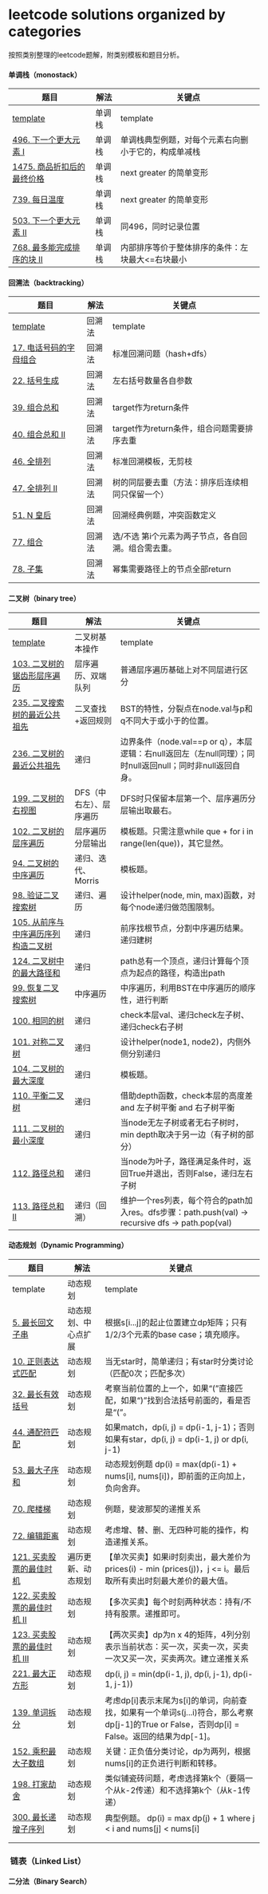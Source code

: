 # leetcode solutions organized by categories

按照类别整理的leetcode题解，附类别模板和题目分析。



#### 单调栈（monostack）

| 题目                                                         | 解法   | 关键点                                               |
| ------------------------------------------------------------ | ------ | ---------------------------------------------------- |
| [template](./monostack/python_version/0.template.py)         | 单调栈 | template                                             |
| [496. 下一个更大元素 I](./monostack/python_version/1.leetcode_496.py) | 单调栈 | 单调栈典型例题，对每个元素右向删小于它的，构成单减栈 |
| [1475. 商品折扣后的最终价格](./monostack/python_version/2.leetcode_1475.py) | 单调栈 | next greater 的简单变形                              |
| [739. 每日温度](./monostack/python_version/3.leetcode_739.py) | 单调栈 | next greater 的简单变形                              |
| [503. 下一个更大元素 II](./monostack/python_version/4.leetcode_503.py) | 单调栈 | 同496，同时记录位置                                  |
| [768. 最多能完成排序的块 II](./monostack/python_version/5.leetcode_768.py) | 单调栈 | 内部排序等价于整体排序的条件：左块最大<=右块最小     |



#### 回溯法（backtracking）

| 题目                                                         | 解法   | 关键点                                              |
| ------------------------------------------------------------ | ------ | --------------------------------------------------- |
| [template](./backtrack/python_version/0.template.py)         | 回溯法 | template                                            |
| [17. 电话号码的字母组合](./backtrack/python_version/1.leetcode_17.py) | 回溯法 | 标准回溯问题（hash+dfs）                            |
| [22. 括号生成](./backtrack/python_version/2.leetcode_22.py)  | 回溯法 | 左右括号数量各自参数                                |
| [39. 组合总和](./backtrack/python_version/3.leetcode_39.py)  | 回溯法 | target作为return条件                                |
| [40. 组合总和 II](./backtrack/python_version/4.leetcode_40.py) | 回溯法 | target作为return条件，组合问题需要排序去重          |
| [46. 全排列](./backtrack/python_version/5.leetcode_46.py)    | 回溯法 | 标准回溯模板，无剪枝                                |
| [47. 全排列 II](./backtrack/python_version/6.leetcode_47.py) | 回溯法 | 树的同层要去重（方法：排序后连续相同只保留一个）    |
| [51. N 皇后](./backtrack/python_version/7.leetcode_51.py)    | 回溯法 | 回溯经典例题，冲突函数定义                          |
| [77. 组合](./backtrack/python_version/8.leetcode_77.py)      | 回溯法 | 选/不选 第i个元素为两子节点，各自回溯。组合需去重。 |
| [78. 子集](./backtrack/python_version/9.leetcode_78.py)      | 回溯法 | 幂集需要路径上的节点全部return                      |



#### 二叉树（binary tree）

| 题目                                                         | 解法                    | 关键点                                                       |
| ------------------------------------------------------------ | ----------------------- | ------------------------------------------------------------ |
| [template](./binary_tree/python_version/0.template.py)       | 二叉树基本操作          | template                                                     |
| [103. 二叉树的锯齿形层序遍历](./binary_tree/python_version/1.leetcode_103.py) | 层序遍历、双端队列      | 普通层序遍历基础上对不同层进行区分                           |
| [235. 二叉搜索树的最近公共祖先](./binary_tree/python_version/17.leetcode_235.py) | 二叉查找+返回规则       | BST的特性，分裂点在node.val与p和q不同大于或小于的位置。      |
| [236. 二叉树的最近公共祖先](./binary_tree/python_version/2.leetcode_236.py) | 递归                    | 边界条件（node.val==p or q），本层逻辑：右null返回左（左null同理）；同时null返回null；同时非null返回自身。 |
| [199. 二叉树的右视图](./binary_tree/python_version/3.leetcode_199.py) | DFS（中右左）、层序遍历 | DFS时只保留本层第一个、层序遍历分层输出取最右。              |
| [102. 二叉树的层序遍历](./binary_tree/python_version/4.leetcode_102.py) | 层序遍历分层输出        | 模板题。只需注意while que + for i in range(len(que))，其它显然。 |
| [94. 二叉树的中序遍历](./binary_tree/python_version/7.leetcode_94.py) | 递归、迭代、Morris      | 模板题。                                                     |
| [98. 验证二叉搜索树](./binary_tree/python_version/8.leetcode_98.py) | 递归、遍历              | 设计helper(node, min, max)函数，对每个node递归做范围限制。   |
| [105. 从前序与中序遍历序列构造二叉树](./binary_tree/python_version/5.leetcode_105.py) | 递归                    | 前序找根节点，分割中序遍历结果。递归建树                     |
| [124. 二叉树中的最大路径和](./binary_tree/python_version/6.leetcode_124.py) | 递归                    | path总有一个顶点，递归计算每个顶点为起点的路径，构造出path   |
| [99. 恢复二叉搜索树](./binary_tree/python_version/9.leetcode_99.py) | 中序遍历                | 中序遍历，利用BST在中序遍历的顺序性，进行判断                |
| [100. 相同的树](./binary_tree/python_version/10.leetcode_100.py) | 递归                    | check本层val、递归check左子树、递归check右子树               |
| [101. 对称二叉树](./binary_tree/python_version/11.leetcode_101.py) | 递归                    | 设计helper(node1, node2)，内侧外侧分别递归                   |
| [104. 二叉树的最大深度](./binary_tree/python_version/12.leetcode_104.py) | 递归                    | 模板题。                                                     |
| [110. 平衡二叉树](./binary_tree/python_version/13.leetcode_110.py) | 递归                    | 借助depth函数，check本层的高度差 and 左子树平衡 and 右子树平衡 |
| [111. 二叉树的最小深度](./binary_tree/python_version/14.leetcode_111.py) | 递归                    | 当node无左子树或者无右子树时，min depth取决于另一边（有子树的部分） |
| [112. 路径总和](./binary_tree/python_version/15.leetcode_112.py) | 递归                    | 当node为叶子，路径满足条件时，返回True并退出，否则False，递归左右子树 |
| [113. 路径总和 II](./binary_tree/python_version/16.leetcode_113.py) | 递归（回溯）            | 维护一个res列表，每个符合的path加入res。dfs步骤：path.push(val) -> recursive dfs -> path.pop(val) |



#### 动态规划（Dynamic Programming）

| 题目                                                         | 解法                 | 关键点                                                       |
| ------------------------------------------------------------ | -------------------- | ------------------------------------------------------------ |
| template                                                     | 动态规划             | template                                                     |
| [5. 最长回文子串](./dynamicprogramming/1.leetcode_5.py)      | 动态规划、中心点扩展 | 根据s[i...j]的起止位置建立dp矩阵；只有1/2/3个元素的base case；填充顺序。 |
| [10. 正则表达式匹配](./dynamicprogramming/2.leetcode_10.py)  | 动态规划             | 当无star时，简单递归；有star时分类讨论（匹配0次；匹配多次）  |
| [32. 最长有效括号](./dynamicprogramming/4.leetcode_32.py)    | 动态规划             | 考察当前位置的上一个，如果“(”直接匹配，如果“)”找到合法括号前面的，看是否是“(”。 |
| [44. 通配符匹配](./dynamicprogramming/6.leetcode_44.py)      | 动态规划             | 如果match，dp(i, j) = dp(i-1, j-1)；否则如果有star，dp(i, j) = dp(i-1, j) or dp(i, j-1) |
| [53. 最大子序和](./dynamicprogramming/7.leetcode_53.py)      | 动态规划             | 动态规划例题 dp(i) = max(dp(i-1) + nums[i], nums[i])，即前面的正向加上，负向舍弃。 |
| [70. 爬楼梯](./dynamicprogramming/8.leetcode_70.py)          | 动态规划             | 例题，斐波那契的递推关系                                     |
| [72. 编辑距离](./dynamicprogramming/9.leetcode_72.py)        | 动态规划             | 考虑增、替、删、无四种可能的操作，构造递推关系。             |
| [121. 买卖股票的最佳时机](./dynamicprogramming/11.leetcode_121.py) | 遍历更新、动态规划   | 【单次买卖】如果i时刻卖出，最大差价为prices(i) - min (prices(j))，j <= i。最后取所有卖出时刻最大差价的最大值。 |
| [122. 买卖股票的最佳时机 II](./dynamicprogramming/12.leetcode_122.py) | 动态规划             | 【多次买卖】每个时刻两种状态：持有/不持有股票。递推即可。    |
| [123. 买卖股票的最佳时机 III](./dynamicprogramming/13.leetcode_123.py) | 动态规划             | 【两次买卖】dp为n x 4的矩阵，4列分别表示当前状态：买一次，买卖一次，买卖一次又买一次，买卖两次。建立递推关系 |
| [221. 最大正方形](./dynamicprogramming/17.leetcode_221.py)   | 动态规划             | dp(i, j) = min(dp(i-1, j), dp(i, j-1), dp(i-1, j-1))         |
| [139. 单词拆分](./dynamicprogramming/14.leetcode_139.py)     | 动态规划             | 考虑dp[i]表示末尾为s[i]的单词，向前查找，如果有一个单词s(j...i)符合，那么考察dp[j-1]的True or False，否则dp[i] = False。返回的结果为dp[-1]。 |
| [152. 乘积最大子数组](./dynamicprogramming/15.leetcode_152.py) | 动态规划             | 关键：正负值分类讨论，dp为两列，根据nums[i]的正负进行判断和转移。 |
| [198. 打家劫舍](./dynamicprogramming/16.leetcode_198.py)     | 动态规划             | 类似铺瓷砖问题，考虑选择第k个（要隔一个从k-2传递）和不选择第k个（从k-1传递） |
| [300. 最长递增子序列](./dynamicprogramming/16.leetcode_198.py) | 动态规划             | 典型例题。 dp(i) = max dp(j) + 1   where j < i and nums[j] < nums[i] |
|                                                              |                      |                                                              |
|                                                              |                      |                                                              |



###  链表（Linked List）















#### 二分法（Binary Search）















